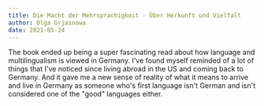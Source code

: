 ```yaml
---
title: Die Macht der Mehrsprachigkeit - Über Herkunft und Vielfalt
author: Olga Grjasnowa
date: 2021-05-24
---
```


The book ended up being a super fascinating read about how language and
multilingualism is viewed in Germany. I've found myself reminded of a lot of
things that I've noticed since living abroad in the US and coming back to
Germany. And it gave me a new sense of reality of what it means to arrive and
live in Germany as someone who's first language isn't German and isn't
considered one of the "good" languages either.
